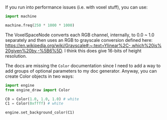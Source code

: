If you run into performance issues (i.e. with voxel stuff), you can use:

```python
import machine

machine.freq(250 * 1000 * 1000)
```



The VoxelSpaceNode converts each RGB channel, internally, to 0.0 ~ 1.0
separately and then uses an RGB to grayscale conversion defined here:
https://en.wikipedia.org/wiki/Grayscale#:~:text=Ylinear%2C-,which%20is%20given%20by,-%5B6%5D.
I think this does give 16-bits of height resolution.

The docs are missing the `Color` documentation since I need to add a way to add
groups of optional parameters to my doc generator. Anyway, you can create Color
objects in two ways:

```python
import engine
from engine_draw import Color

C0 = Color(1.0, 1.0, 1.0) # white
C1 = Color(0xffff) # white

engine.set_background_color(C1)
```

